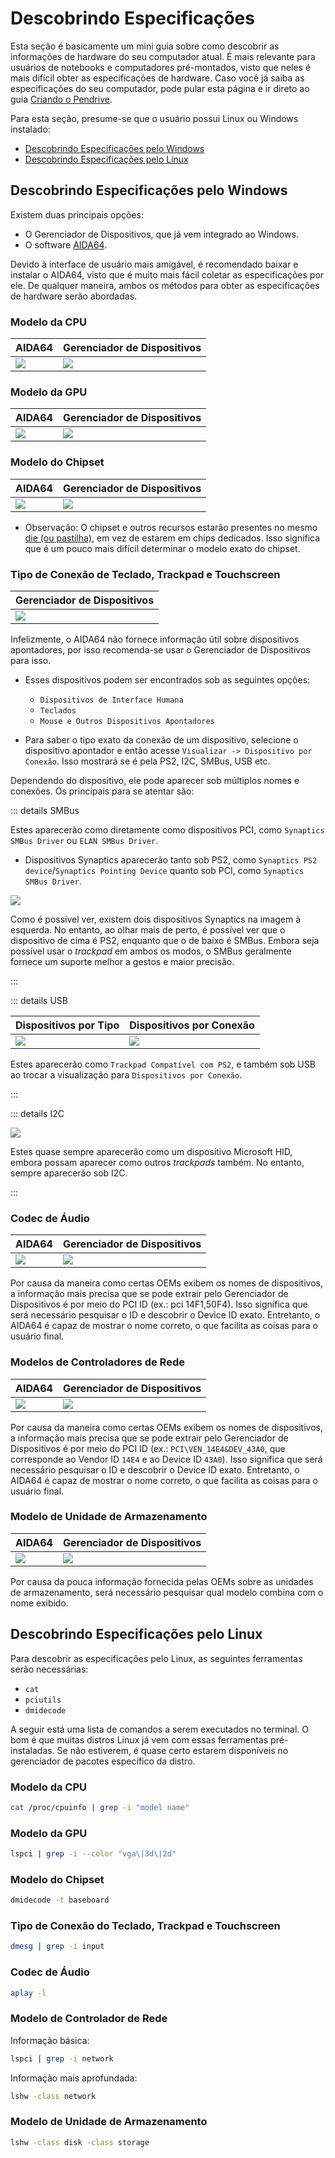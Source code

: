 # Descobrindo Especificações

Esta seção é basicamente um mini guia sobre como descobrir as informações de hardware do seu computador atual. É mais relevante para usuários de notebooks e computadores pré-montados, visto que neles é mais difícil obter as especificações de hardware. Caso você já saiba as especificações do seu computador, pode pular esta página e ir direto ao guia [Criando o Pendrive](./installer-guide/).

Para esta seção, presume-se que o usuário possui Linux ou Windows instalado:

* [Descobrindo Especificações pelo Windows](#descobrindo-especificações-pelo-windows)
* [Descobrindo Especificações pelo Linux](#descobrindo-especificações-pelo-linux)

## Descobrindo Especificações pelo Windows

Existem duas principais opções:

* O Gerenciador de Dispositivos, que já vem integrado ao Windows.
* O software [AIDA64](https://www.aida64.com/downloads).

Devido à interface de usuário mais amigável, é recomendado baixar e instalar o AIDA64, visto que é muito mais fácil coletar as especificações por ele. De qualquer maneira, ambos os métodos para obter as especificações de hardware serão abordadas.

### Modelo da CPU

| AIDA64 | Gerenciador de Dispositivos |
| :--- | :--- |
| ![](./images/finding-hardware-md/cpu-model-aida64.png) | ![](./images/finding-hardware-md/cpu-model-devicemanager.png) |

### Modelo da GPU

| AIDA64 | Gerenciador de Dispositivos |
| :--- | :--- |
| ![](./images/finding-hardware-md/GPU-model-aida64.png) | ![](./images/finding-hardware-md/GPU-model-devicemanager.png) |

### Modelo do Chipset

| AIDA64 | Gerenciador de Dispositivos |
| :--- | :--- |
| ![](./images/finding-hardware-md/chipset-model-aida64.png) | ![](./images/finding-hardware-md/chipset-model-devicemanager.png) |

* Observação: O chipset e outros recursos estarão presentes no mesmo [die (ou pastilha)](https://pt.wikipedia.org/wiki/Die_(circuito_integrado)), em vez de estarem em chips dedicados. Isso significa que é um pouco mais difícil determinar o modelo exato do chipset.

### Tipo de Conexão de Teclado, Trackpad e Touchscreen

| Gerenciador de Dispositivos |
| :--- |
| ![](./images/finding-hardware-md/trackpad-model-devicemanager.png) |

Infelizmente, o AIDA64 não fornece informação útil sobre dispositivos apontadores, por isso recomenda-se usar o Gerenciador de Dispositivos para isso.

* Esses dispositivos podem ser encontrados sob as seguintes opções:
  * `Dispositivos de Interface Humana`
  * `Teclados`
  * `Mouse e Outros Dispositivos Apontadores`

* Para saber o tipo exato da conexão de um dispositivo, selecione o dispositivo apontador e então acesse `Visualizar -> Dispositivo por Conexão`. Isso mostrará se é pela PS2, I2C, SMBus, USB etc.

Dependendo do dispositivo, ele pode aparecer sob múltiplos nomes e conexões. Os principais para se atentar são:

::: details SMBus

Estes aparecerão como diretamente como dispositivos PCI, como `Synaptics SMBus Driver` ou `ELAN SMBus Driver`.

* Dispositivos Synaptics aparecerão tanto sob PS2, como `Synaptics PS2 device`/`Synaptics Pointing Device` quanto sob PCI, como `Synaptics SMBus Driver`.

![](./images/finding-hardware-md/Windows-SMBus-Device.png)

Como é possível ver, existem dois dispositivos Synaptics na imagem à esquerda. No entanto, ao olhar mais de perto, é possível ver que o dispositivo de cima é PS2, enquanto que o de baixo é SMBus. Embora seja possível usar o *trackpad* em ambos os modos, o SMBus geralmente fornece um suporte melhor a gestos e maior precisão.

:::

::: details USB

| Dispositivos por Tipo | Dispositivos por Conexão |
| :--- | :--- |
| ![](./images/finding-hardware-md/USB-trackpad-normal.png) | ![](./images/finding-hardware-md/USB-trackpad-by-connection.png)

Estes aparecerão como `Trackpad Compatível com PS2`, e também sob USB ao trocar a visualização para `Dispositivos por Conexão`.

:::

::: details I2C

![](./images/finding-hardware-md/i2c-trackpad.png)

Estes quase sempre aparecerão como um dispositivo Microsoft HID, embora possam aparecer como outros *trackpads* também. No entanto, sempre aparecerão sob I2C.

:::
  
### Codec de Áudio

| AIDA64 | Gerenciador de Dispositivos |
| :--- | :--- |
| ![](./images/finding-hardware-md/audio-controller-aida64.png) | ![](./images/finding-hardware-md/audio-controller-aida64.png.png) |

Por causa da maneira como certas OEMs exibem os nomes de dispositivos, a informação mais precisa que se pode extrair pelo Gerenciador de Dispositivos é por meio do PCI ID (ex.: pci 14F1,50F4). Isso significa que será necessário pesquisar o ID e descobrir o Device ID exato. Entretanto, o AIDA64 é capaz de mostrar o nome correto, o que facilita as coisas para o usuário final.

### Modelos de Controladores de Rede

| AIDA64 | Gerenciador de Dispositivos |
| :--- | :--- |
| ![](./images/finding-hardware-md/nic-model-aida64.png) | ![](./images/finding-hardware-md/nic-model-devicemanager.png) |

Por causa da maneira como certas OEMs exibem os nomes de dispositivos, a informação mais precisa que se pode extrair pelo Gerenciador de Dispositivos é por meio do PCI ID (ex.: `PCI\VEN_14E4&DEV_43A0`, que corresponde ao Vendor ID `14E4` e ao Device ID `43A0`). Isso significa que será necessário pesquisar o ID e descobrir o Device ID exato. Entretanto, o AIDA64 é capaz de mostrar o nome correto, o que facilita as coisas para o usuário final.

### Modelo de Unidade de Armazenamento

| AIDA64 | Gerenciador de Dispositivos |
| :--- | :--- |
| ![](./images/finding-hardware-md/disk-model-aida64.png) | ![](./images/finding-hardware-md/disk-model-devicemanager.png) |

Por causa da pouca informação fornecida pelas OEMs sobre as unidades de armazenamento, será necessário pesquisar qual modelo combina com o nome exibido.

## Descobrindo Especificações pelo Linux

Para descobrir as especificações pelo Linux, as seguintes ferramentas serão necessárias:

* `cat`
* `pciutils`
* `dmidecode`

A seguir está uma lista de comandos a serem executados no terminal. O bom é que muitas distros Linux já vem com essas ferramentas pré-instaladas. Se não estiverem, é quase certo estarem disponíveis no gerenciador de pacotes específico da distro.

### Modelo da CPU

```sh
cat /proc/cpuinfo | grep -i "model name"
```

### Modelo da GPU

```sh
lspci | grep -i --color "vga\|3d\|2d"
```

### Modelo do Chipset

```sh
dmidecode -t baseboard
```

### Tipo de Conexão do Teclado, Trackpad e Touchscreen

```sh
dmesg | grep -i input
```

### Codec de Áudio

```sh
aplay -l
```

### Modelo de Controlador de Rede

Informação básica:

```sh
lspci | grep -i network
```

Informação mais aprofundada:

```sh
lshw -class network
```

### Modelo de Unidade de Armazenamento

```sh
lshw -class disk -class storage
```
